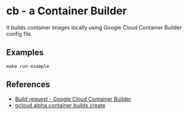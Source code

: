 # cb - a Container Builder

It builds container images locally using Google Cloud Container Builder config file.

## Examples
`make run-example`


## References
- [Build request - Google Cloud Container Builder](https://cloud.google.com/container-builder/docs/api/build-requests)
- [gcloud alpha container builds create](https://cloud.google.com/sdk/gcloud/reference/alpha/container/builds/create)
